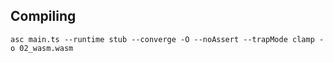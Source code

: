 ## Compiling

```
asc main.ts --runtime stub --converge -O --noAssert --trapMode clamp -o 02_wasm.wasm
```
